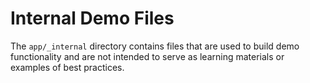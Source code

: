 # Internal Demo Files

The `app/_internal` directory contains files that are used to build demo functionality and are not intended to serve as learning materials or examples of best practices.
